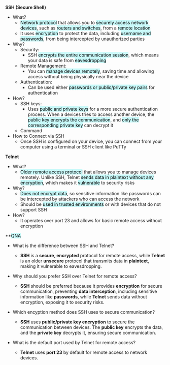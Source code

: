 **SSH (Secure Shell)**
- What?
	- <mark style="background: #ABF7F7A6;">Network protocol</mark> that allows you to <mark style="background: #ABF7F7A6;">securely access network devices</mark>, such as <mark style="background: #ABF7F7A6;">routers and switches</mark>, from a <mark style="background: #ABF7F7A6;">remote location</mark>
	- It uses <mark style="background: #ABF7F7A6;">encryption</mark> to protect the data, including <mark style="background: #ABF7F7A6;">username and passwords</mark>, from being intercepted by unauthorized parties
- Why?
	- Security: 
		- SSH <mark style="background: #ABF7F7A6;">encrypts the entire communication session</mark>, which means your data is safe from <mark style="background: #ABF7F7A6;">eavesdropping</mark>
	- Remote Management:
		- You can <mark style="background: #ABF7F7A6;">manage devices remotely</mark>, saving time and allowing access without being physically near the device
	- Authentication:
		- Can be used either <mark style="background: #ABF7F7A6;">passwords or public/private key pairs</mark> for authentication
- How?
	- SSH keys: 
		- Uses <mark style="background: #ABF7F7A6;">public and private keys</mark> for a more secure authentication process. When a devices tries to access another device, the <mark style="background: #ABF7F7A6;">public key encrypts the communication</mark>, and <mark style="background: #ABF7F7A6;">only the corresponding private key</mark> can decrypt it
	- Command
- How to Connect via SSH
	- Once SSH is configured on your device, you can connect from your computer using a terminal or SSH client like PuTTy

**Telnet**
- What?
	- <mark style="background: #ABF7F7A6;">Older remote access protocol</mark> that allows you to manage devices remotely. Unlike SSH, Telnet <mark style="background: #ABF7F7A6;">sends data in plaintext without any encryption</mark>, which makes it <mark style="background: #ABF7F7A6;">vulnerable</mark> to security risks
- Why?
	- <mark style="background: #ABF7F7A6;">Does not encrypt data</mark>, so sensitive information like passwords can be intercepted by attackers who can access the network
	- Should be <mark style="background: #ABF7F7A6;">used in trusted environments</mark> or with devices that do not support SSH
- How?
	- It operates over port 23 and allows for basic remote access without encryption

**<mark style="background: #ABF7F7A6;">QNA</mark>
- What is the difference between SSH and Telnet?
	- **SSH** is a **secure, encrypted** protocol for remote access, while **Telnet** is an older **unsecure** protocol that transmits data in **plaintext**, making it vulnerable to eavesdropping.
	
- Why should you prefer SSH over Telnet for remote access?
	- **SSH** should be preferred because it provides **encryption** for secure communication, preventing **data interception**, including sensitive information like **passwords**, while **Telnet** sends data without encryption, exposing it to security risks.
	
- Which encyption method does SSH uses to secure communication?
	- **SSH** uses **public/private key encryption** to secure the communication between devices. The **public key** encrypts the data, and the **private key** decrypts it, ensuring secure communication.
	
- What is the default port used by Telnet for remote access?
	- **Telnet** uses **port 23** by default for remote access to network devices.